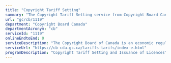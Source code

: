 ```yaml
---
title: "Copyright Tariff Setting"
summary: "The Copyright Tariff Setting service from Copyright Board Canada is not available end-to-end online, according to the GC Service Inventory."
url: "gc/cb/1119"
department: "Copyright Board Canada"
departmentAcronym: "cb"
serviceId: "1119"
onlineEndtoEnd: 0
serviceDescription: "The Copyright Board of Canada is an economic regulatory body empowered to establish, at the request of an interested party, the royalties to be paid for the use of copyrighted subject-matter, when the administration of such copyright is entrusted to a collective society."
serviceUrl: "https://cb-cda.gc.ca/tariffs-tarifs/index-e.html"
programDescription: "Copyright Tariff Setting and Issuance of Licences"
---
```

